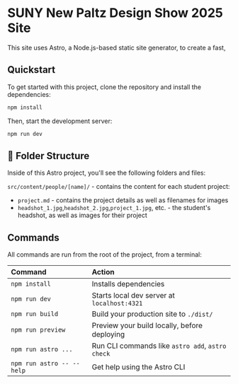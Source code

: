 # SUNY New Paltz Design Show 2025 Site

This site uses Astro, a Node.js-based static site generator, to create a fast,

## Quickstart

To get started with this project, clone the repository and install the dependencies:

```bash
npm install
```

Then, start the development server:

```bash
npm run dev
```

## 🚀 Folder Structure

Inside of this Astro project, you'll see the following folders and files:

`src/content/people/[name]/` - contains the content for each student project:

- `project.md` - contains the project details as well as filenames for images
- `headshot_1.jpg`,`headshot_2.jpg`,`project_1.jpg`, etc. - the student's headshot, as well as images for their project

## Commands

All commands are run from the root of the project, from a terminal:

| Command                   | Action                                           |
| :------------------------ | :----------------------------------------------- |
| `npm install`             | Installs dependencies                            |
| `npm run dev`             | Starts local dev server at `localhost:4321`      |
| `npm run build`           | Build your production site to `./dist/`          |
| `npm run preview`         | Preview your build locally, before deploying     |
| `npm run astro ...`       | Run CLI commands like `astro add`, `astro check` |
| `npm run astro -- --help` | Get help using the Astro CLI                     |
